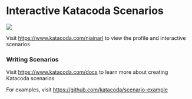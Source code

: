 # Interactive Katacoda Scenarios

[![](http://shields.katacoda.com/katacoda/niainarl/count.svg)](https://www.katacoda.com/niainarl "Get your profile on Katacoda.com")

Visit https://www.katacoda.com/niainarl to view the profile and interactive scenarios

### Writing Scenarios
Visit https://www.katacoda.com/docs to learn more about creating Katacoda scenarios

For examples, visit https://github.com/katacoda/scenario-example

